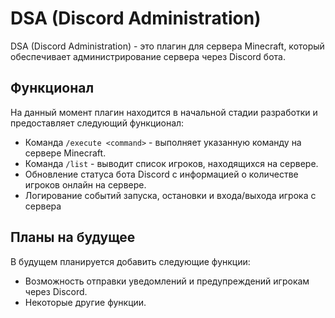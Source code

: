 # DSA (Discord Administration)

DSA (Discord Administration) - это плагин для сервера Minecraft, который обеспечивает администрирование сервера через Discord бота.

## Функционал

На данный момент плагин находится в начальной стадии разработки и предоставляет следующий функционал:

- Команда `/execute <command>` - выполняет указанную команду на сервере Minecraft.
- Команда `/list` - выводит список игроков, находящихся на сервере.
- Обновление статуса бота Discord с информацией о количестве игроков онлайн на сервере.
- Логирование событий запуска, остановки и входа/выхода игрока с сервера 

## Планы на будущее

В будущем планируется добавить следующие функции:

- Возможность отправки уведомлений и предупреждений игрокам через Discord.
- Некоторые другие функции.